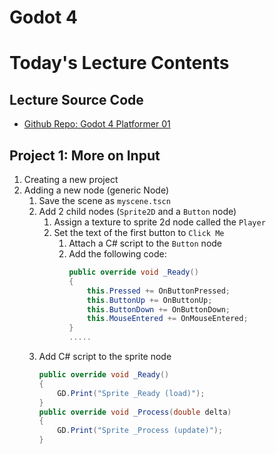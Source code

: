 # Godot 4

# Today's Lecture Contents

## Lecture Source Code
- [Github Repo: Godot 4 Platformer 01](https://github.com/fakhirsh/python-gd50/tree/main/05-godot-basics)

## Project 1: More on Input
1. Creating a new project
1. Adding a new node (generic Node)
    1. Save the scene as `myscene.tscn`
    1. Add 2 child nodes (`Sprite2D` and a `Button` node)
        1. Assign a texture to sprite 2d node called the `Player`
        1. Set the text of the first button to `Click Me`
            1. Attach a C# script to the `Button` node
            1. Add the following code:
                ```C#
                public override void _Ready()
                {
                    this.Pressed += OnButtonPressed;
                    this.ButtonUp += OnButtonUp;
                    this.ButtonDown += OnButtonDown;
                    this.MouseEntered += OnMouseEntered;
                }
                .....
                ```
    1. Add C# script to the sprite node
        ```C#
        public override void _Ready()
        {
            GD.Print("Sprite _Ready (load)");
        }
        public override void _Process(double delta)
        {
            GD.Print("Sprite _Process (update)");
        }
        ```
    


